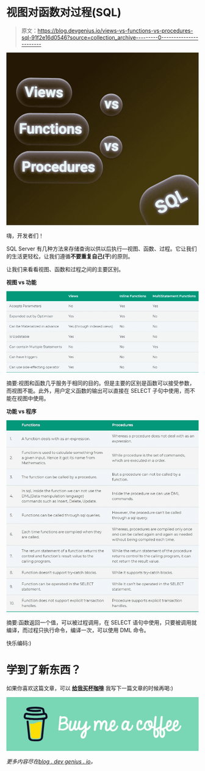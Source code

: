 # 视图对函数对过程(SQL)

> 原文：<https://blog.devgenius.io/views-vs-functions-vs-procedures-sql-91f2e16d0546?source=collection_archive---------0----------------------->

![](img/4cb0f42568abafdbf9c1a427b30fa1ff.png)

嗨，开发者们！

SQL Server 有几种方法来存储查询以供以后执行—视图、函数、过程。它让我们的生活更轻松，让我们遵循**不要重复自己(干**)的原则。

让我们来看看视图、函数和过程之间的主要区别。

**视图 vs 功能**

![](img/dc8386596228048357bd90e3f2adfb3a.png)

摘要:视图和函数几乎服务于相同的目的。但是主要的区别是函数可以接受参数，而视图不能。此外，用户定义函数的输出可以直接在 SELECT 子句中使用，而不能在视图中使用。

**功能 vs 程序**

![](img/aee789bd48f67b95ca9a78a4c0b4ba40.png)

摘要:函数返回一个值，可以被过程调用，在 SELECT 语句中使用，只要被调用就编译，而过程只执行命令，编译一次，可以使用 DML 命令。

快乐编码:)

# 学到了新东西？

如果你喜欢这篇文章，可以 [**给我买杯咖啡**](https://www.buymeacoffee.com/stasoz) 我写下一篇文章的时候再喝:)

[![](img/cf79c871f5a738ec15a7f5802d80017f.png)](https://www.buymeacoffee.com/stasoz)

*更多内容尽在*[*blog . dev genius . io*](http://blog.devgenius.io)*。*